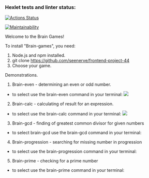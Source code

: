 ### Hexlet tests and linter status:
[![Actions Status](https://github.com/seenerve/frontend-project-44/workflows/hexlet-check/badge.svg)](https://github.com/seenerve/frontend-project-44/actions)

[![Maintainability](https://api.codeclimate.com/v1/badges/20ad046f05ef7169d340/maintainability)](https://codeclimate.com/github/seenerve/frontend-project-44/maintainability)


Welcome to the Brain Games!

To install "Brain-games", you need:
1. Node.js and npm installed. 
2. git clone https://github.com/seenerve/frontend-project-44
3. Choose your game.

Demonstrations.

1. Brain-even - determining an even or odd number.
- to select use the brain-even command in your terminal:
<a href="https://asciinema.org/a/G6xFX7GWODFMGPWbf8kieeIka" target="_blank"><img src="https://asciinema.org/a/G6xFX7GWODFMGPWbf8kieeIka.svg" /></a>

2. Brain-calc - сalculating of result for an expression. 
- to select use the brain-calc command in your terminal:
<a href="https://asciinema.org/a/nPThmZrGu8lblsrl03WaYHEPr" target="_blank"><img src="https://asciinema.org/a/nPThmZrGu8lblsrl03WaYHEPr.svg" /></a>

3. Brain-gcd - finding of greatest common divisor for given numbers
- to select brain-gcd use the brain-gcd command in your terminal:


4. Brain-progression - searching for missing number in progression
- to select use the brain-progression command in your terminal:


5. Brain-prime - checking for a prime number
- to select use the brain-prime command in your terminal:





